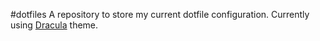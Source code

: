 #dotfiles
A repository to store my current dotfile configuration. Currently using [Dracula](https://draculatheme.com) theme.
